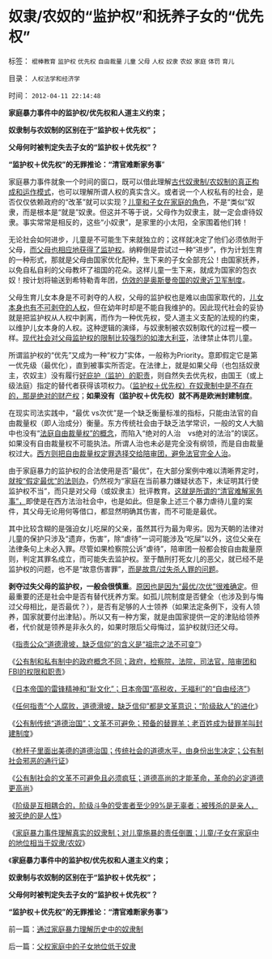 # 奴隶/农奴的“监护权”和抚养子女的“优先权”

标签： `棍棒教育` `监护权` `优先权` `自由裁量` `儿童` `父母` `人权` `奴隶` `农奴` `家庭` `体罚` `育儿` 

目录： `人权法学和经济学`

时间： `2012-04-11 22:14:48`

**家庭暴力事件中的监护权/优先权和人道主义约束；**

**奴隶制与农奴制的区别在于“监护权＋优先权”；**

**父母何时被判定失去子女的“监护权＋优先权”？**

**“监护权＋优先权”的无罪推论：“清官难断家务事**”

家庭暴力事件就象一个时间的窗口，既可以借此理解[古代奴隶制/农奴制的真正构成和运作模式](../../../2012/3/29/奴隶不是奴隶社会最底层的人，但可能最反动.md)，也可以理解所谓人权的真实含义。或者说一个人权私有的社会，是否仅仅依赖政府的“改革”就可以实现？[儿童和子女在家庭的角色](../../../2009/11/5/没有天生的原罪，没有天生的原债.md)，不是“类似”奴隶，而是根本是“就是”奴隶。但这并不等于说，父母作为奴隶主，就一定会虐待奴隶。事实常常是相反的，这些“小奴隶”，是家里的小太阳，全家围着他们转！

无论社会如何进步，儿童是不可能生下来就独立的；这样就决定了他们必须依附于父母，[而父母也相应地获得了监护权](../../../2009/6/23/剥夺中国父母子女监护权是否疑似反人类.md)。纳粹倒是尝试过一种“进步”，作为计划生育的一种形式，那就是父母由国家优化配种，生下来的子女全部充公！由国家抚养，以免自私自利的父母教坏了祖国的花朵。这样儿童一生下来，就成为国家的包衣奴！按计划将输送到希特勒青年团，[仿效的是奥斯曼帝国的奴隶近卫军制度](../../../2012/3/28/为什么穆斯林没有进入资本主义？哈里发帝国.md)。

父母生育儿女本身是不可剥夺的人权，父母的监护权也是难以由国家取代的，[儿女本身也有不可剥夺的人权](../../../2011/10/23/占用了国家的土地，贪污了自已的生命.md)，但在幼年时却是不能自我维护的。因此现代社会的妥协就是把监护权从人权中剥离，而作为一种优先权，受人道主义支配的法规的约束，以维护儿女本身的人权。这种逻辑的演绎，与奴隶制被农奴制取代的过程一模一样。[现代社会对父母监护权的限制比较强烈的如澳大利亚](../../../2011/10/22/借题发挥!炒作佛山悲剧的道德分子丑态.md)，法律禁止体罚儿童。

所谓监护权的“优先”又成为一种“权力”实体，一般称为Priority。意即假定它是第一优先级（最优化），直到被事实所否定。在法律上，就是如果父母（也包括奴隶主，农奴主）没有履行[好庇护（监护）的职责](../../../2011/12/8/中世纪延续至今的道德经济学.md)，则自然失去优先权，由国王（或上级法庭）指定的替代者获得该项权力。（[监护权＋优先权）在奴隶制中是不存在的，那是绝对的财产权](../../../2009/11/5/儒家孟子至圣！摒弃封建忠孝道德枷锁.md)；**如果没有（监护权＋优先权）就不再是欧洲封建制度**。

在现实司法实践中，“最优 vs次优”是一个缺乏衡量标准的指标，只能由法官的自由裁量权（即人治成分）衡量。东方传统社会由于缺乏法学常识，一般的文人大脑中也没有“[法庭自由裁量权”的概念](../../../2012/4/2/法律(law)与律政(rule)，西方的几大法典和法系.md)，而陷入“绝对的人治　vs绝对的法治”的误区。 如果没有自由裁量权不可能执法。所谓人治也未必是完全没有纲领，而是自由裁量权过大。[西方则把自由裁量权定罪选择交给陪审团，避免法官完全人治](../../../2012/4/6/政府，检察院，法院，司法官，陪审团和FBI的权限和职责.md)。

由于家庭暴力的监护权的合法使用是否“最优”，在大部分案例中难以清晰界定时，[就按“假定最优”的法则办](../../../2010/10/24/黑律师的贡献“非法无正义”.md)，仍然视为“家庭在当前暴力嫌疑状态下，未证明其行使监护权不当”，而只是对父母（或奴隶主）批评教育。[这就是所谓的“清官难解家务事”，](../../../2009/11/26/在上清静无为，在下自然安定.md)即使是在西方法治社会中，也是如此。但是象上述三个暴力虐待儿童的案件，其父母无论用何等借口，都显然明确其伤害，而不可能是最优。

其中比较含糊的是强迫女儿吃屎的父亲，虽然其行为最为卑劣。因为天朝的法律对儿童的保护只涉及“遗弃，伤害”，除“虐待”一词可能涉及“吃屎”以外，这位父亲在法律条句上未必入罪。尽管如果检察院公诉“虐待”，陪审团一般都会按自由裁量原则，判定其罪名成立，而可能失去监护权。至于酷刑打死女儿的恶父，就已经不是监护权的问题，也不是“故意伤害罪”，[而是故意/过失杀人罪的问题](../../../2010/3/26/“郑民生屠幼案”无涉公平和民主和道德.md)。

**剥夺过失父母的监护权，一般会很慎重**。[原因也是因为“最优/次优”很难确定](../../../2012/1/30/传统国家的存在意义就是社会保障，国家－家族－家庭保障体系.md)。但最重要的还是社会中是否有替代抚养方案。如孤儿院制度是否健全（也涉及到与悔过父母相比，是否最优？），是否有足够的人士领养（如果法定条例下，没有人领养，国家就要付出津贴）。所以又有一种方案，就是由国家提供一定的津贴给领养者，代价就是领养是非永久的，如果时限后父母悔过，监护权就归还父母。

《[指责公众“道德滑坡，缺乏信仰”的含义是“祖宗之法不可变”](../../../2012/4/6/“道德滑坡，缺乏信仰”即“祖宗之法不可变”.md)》

《[公有制和私有制中的政府概念不同；政府，检察院，法院，司法官，陪审团和FBI的权限和职责](../../../2012/4/6/政府，检察院，法院，司法官，陪审团和FBI的权限和职责.md)》

《[日本帝国的雷锋精神和“耻文化”；日本帝国“高税收，无福利”的“自由经济”](../../../2012/4/8/日本帝国的雷锋精神和神风敢死队.md)》

《[任何指责“个人腐败，道德滑坡，缺乏信仰”都是文革意识；“阶级敌人”的进化](../../../2012/4/8/灰太狼的革命的进化中的阶级敌人.md)》

《[公有制传统“道德治国”；文革不可避免；预备的替罪羊；老百姓成为替罪羊叫封建制度](../../../2012/4/8/“道德治国”预定的和最终的替罪羊.md)》

《[枪杆子里面出美德的道德治国；传统社会的道德水平，由身份出生决定；公有制社会邪恶的通行证](../../../2012/4/9/公有制社会的道德层次由身份决定.md)》

《[公有制社会的文革不可避免且必须疯狂；道德高尚的才能革命，革命的必定道德更高尚](../../../2012/4/9/文革为什么难以避免而且必须疯狂？.md)》

《[阶级是互相耦合的，阶级斗争的受害者至少99%是无辜者；被残杀的是亲人，被灭绝的是人性](../../../2012/4/9/被残杀的亲人，被灭绝的人性.md)》

《[家庭暴力事件理解真实的奴隶制；对儿童施暴的责任倒置；儿童/子女在家庭中的地位相当于奴隶/农奴](../../../2012/4/11/通过家庭暴力理解历史中的奴隶制.md)》

《**家庭暴力事件中的监护权/优先权和人道主义约束；**

**奴隶制与农奴制的区别在于“监护权＋优先权”；**

**父母何时被判定失去子女的“监护权＋优先权”？**

**“监护权＋优先权”的无罪推论：“清官难断家务事**”》



前一篇：[通过家庭暴力理解历史中的奴隶制](../../../2012/4/11/通过家庭暴力理解历史中的奴隶制.md)

后一篇：[父权家庭中的子女地位低于奴隶](../../../2012/4/11/父权家庭中的子女地位低于奴隶.md)